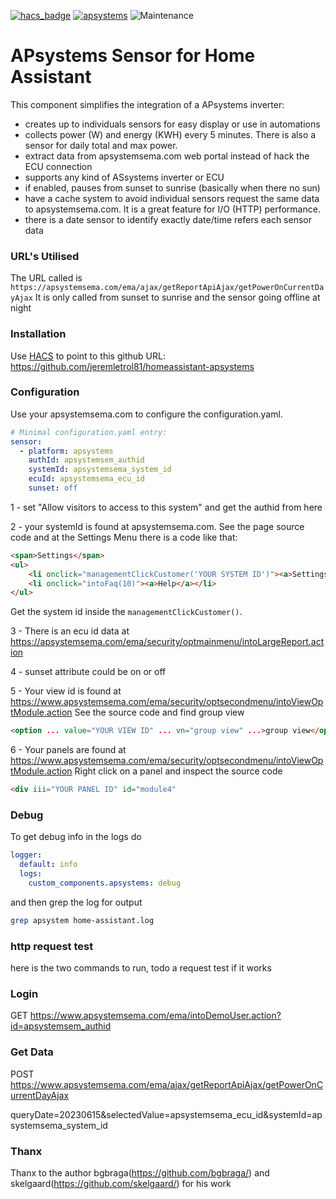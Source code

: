 [![hacs_badge](https://img.shields.io/badge/HACS-Default-orange.svg)](https://github.com/custom-components/hacs) [![apsystems](https://img.shields.io/github/v/release/jeremletrol81/homeassistant-apsystems.svg)](https://github.com/jeremletrol81/homeassistant-apsystems) ![Maintenance](https://img.shields.io/maintenance/yes/2024.svg)

# APsystems Sensor for Home Assistant
This component simplifies the integration of a APsystems inverter:
* creates up to individuals sensors for easy display or use in automations
* collects power (W) and energy (KWH) every 5 minutes. There is also a sensor for daily total and max power.
* extract data from apsystemsema.com web portal instead of hack the ECU connection
* supports any kind of ASsystems inverter or ECU
* if enabled, pauses from sunset to sunrise (basically when there no sun)
* have a cache system to avoid individual sensors request the same data to apsystemsema.com. It is a great feature for I/O (HTTP) performance.
* there is a date sensor to identify exactly date/time refers each sensor data

### URL's Utilised
The URL called is ``https://apsystemsema.com/ema/ajax/getReportApiAjax/getPowerOnCurrentDayAjax``
It is only called from sunset to sunrise and the sensor going offline at night

### Installation
Use [HACS](https://custom-components.github.io/hacs/) to point to this github URL:
https://github.com/jeremletrol81/homeassistant-apsystems

### Configuration
Use your apsystemsema.com to configure the configuration.yaml.

```yaml
# Minimal configuration.yaml entry:
sensor:
  - platform: apsystems
    authId: apsystemsem_authid
    systemId: apsystemsema_system_id
    ecuId: apsystemsema_ecu_id
    sunset: off
```
1 - set "Allow visitors to access to this system" and get the authid from here

2 - your systemId is found at apsystemsema.com. See the page source code and at the Settings Menu there is a code like that:
```html
<span>Settings</span>
<ul>
    <li onclick="managementClickCustomer('YOUR SYSTEM ID')"><a>Settings</a></li>
    <li onclick="intoFaq(10)"><a>Help</a></li>
</ul>
```
Get the system id inside the ```managementClickCustomer()```.

3 - There is an ecu id data at https://apsystemsema.com/ema/security/optmainmenu/intoLargeReport.action

4 - sunset attribute could be on or off

5 - Your view id is found at https://www.apsystemsema.com/ema/security/optsecondmenu/intoViewOptModule.action
See the source code and find group view
```html
<option ... value="YOUR VIEW ID" ... vn="group view" ...>group view</option>
```

6 - Your panels are found at https://www.apsystemsema.com/ema/security/optsecondmenu/intoViewOptModule.action
Right click on a panel and inspect the source code
```html
<div iii="YOUR PANEL ID" id="module4"
```

### Debug
To get debug info in the logs do
```yaml
logger:
  default: info
  logs:
    custom_components.apsystems: debug
```

and then grep the log for output

```bash
grep apsystem home-assistant.log
```
### http request test
here is the two commands to run, todo a request test if it works
### Login
GET https://www.apsystemsema.com/ema/intoDemoUser.action?id=apsystemsem_authid

### Get Data
POST https://www.apsystemsema.com/ema/ajax/getReportApiAjax/getPowerOnCurrentDayAjax

queryDate=20230615&selectedValue=apsystemsema_ecu_id&systemId=apsystemsema_system_id

### Thanx
Thanx to the author bgbraga(https://github.com/bgbraga/) and skelgaard(https://github.com/skelgaard/) for his work
